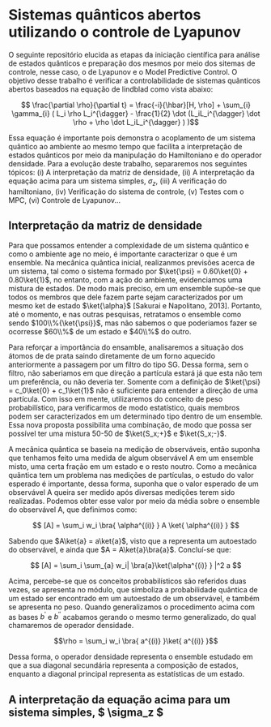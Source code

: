 # Sistemas quânticos abertos utilizando o controle de Lyapunov

O seguinte repositório elucida as etapas da iniciação científica para análise de estados quânticos e preparação dos mesmos por meio dos sitemas de controle, nesse caso, o de Lyapunov e o Model Predictive Control. O objetivo desse trabalho é verificar a controlabilidade de sistemas quãnticos abertos baseados na equação de lindblad como vista abaixo:

$$ \frac{\partial \rho}{\partial t} = \frac{-i}{\hbar}[H, \rho] + \sum_{i} \gamma_{i} ( L_i \rho L_i^{\dagger} - \frac{1}{2} \dot (L_iL_i^{\dagger} \dot \rho + \rho \dot L_iL_i^{\dagger} )  )$$
 
Essa equação é importante pois demonstra o acoplamento de um sistema quântico ao ambiente ao mesmo tempo que facilita a interpretação de estados quânticos por meio da manipulação do Hamiltoniano e do operador densidade. Para a evolução deste trabalho, separaremos nos seguintes tópicos: (i) A interpretação da matriz de densidade, (ii) A interpretação da equação acima para um sistema simples, $\sigma_z$, (iii) A verificação do hamiltoniano, (iv) Verificação do sistema de controle, (v) Testes com o MPC, (vi) Controle de Lyapunov...

## Interpretação da matriz de densidade

Para que possamos entender a complexidade de um sistema quântico e como o ambiente age no meio, é importante caracterizar o que é um ensemble. Na mecânica quântica inicial, realizanmos previsões acerca de um sistema, tal como o sistema formado por $\ket{\psi} = 0.60\ket{0} + 0.80\ket{1}$, no entanto, com a ação do ambiente, evidenciamos uma mistura de estados. De modo mais preciso, em um ensemble supõe-se que todos os membros que dele fazem parte sejam caracterizados por um mesmo ket de estado $\ket{\alpha}$ [Sakurai e Napolitano, 2013]. Portanto, até o momento, e nas outras pesquisas, retratamos o ensemble como sendo $100\\%{\ket{\psi}}$, mas não sabemos o que poderiamos fazer se ocorresse $60\\%$ de um estado e $40\\%$ do outro.

Para reforçar a importância do ensamble, analisaremos a situação dos átomos de de prata saindo diretamente de um forno aquecido anteriormente a passagem por um filtro do tipo SG. Dessa forma, sem o filtro, não saberiamos em que direção a partícula estará já que esta não tem um preferência, ou não deveria ter. Somente com a definição de $\ket{\psi} = c_0\ket{0} + c_1\ket{1}$ não é suficiente para entender a direção de uma partícula. Com isso em mente, utilizaremos do conceito de peso probabilístico, para verificarmos de modo estatístico, quais membros podem ser caracterizados em um determinado tipo dentro de um ensemble. Essa nova proposta possibilita uma combinação, de modo que possa ser possível ter uma mistura 50-50 de $\ket{S_x;+}$ e $\ket{S_x;-}$.

A mecânica quântica se baseia na medição de observáveis, então suponha que tenhamos feito uma medida de algum observável A em um ensemble misto, uma certa fração em um estado e o resto noutro. Como a mecânica quântica tem um problema nas medições de partículas, o estudo do valor esperado é importante, dessa forma, suponha que o valor esperado de um observável A queira ser medido após diversas medições terem sido realizadas. Podemos obter esse valor por meio da média sobre o ensemble do observável A, que definimos como: 

$$ [A] = \sum_i w_i \bra{ \alpha^{(i)} } A \ket{ \alpha^{(i)} }  $$

Sabendo que $A\ket{a} = a\ket{a}$, visto que a representa um autoestado do observável, e ainda que $A = A\ket{a}\bra{a}$. Concluí-se que:

$$ [A] = \sum_i \sum_{a} w_i| \bra{a}\ket{\alpha^{(i)} } |^2 a $$

Acima, percebe-se que os conceitos probabilísticos são referidos duas vezes, se apresenta no módulo, que simboliza a probabilidade quântica de um estado ser encontrado em um autoestado de um observável, e também se apresenta no peso. Quando generalizamos o procedimento acima com as bases $b^{'}$ e $b^{''}$ acabamos gerando o mesmo termo generalizado, do qual chamaremos de operador densidade.

$$\rho = \sum_i w_i \bra{ a^{(i)} }\ket{ a^{(i)} }$$

Dessa forma, o operador densidade representa o ensemble estudado em que a sua diagonal secundária representa a composição de estados, enquanto a diagonal principal representa as estatísticas de um estado.

## A interpretação da equação acima para um sistema simples, $ \sigma_z $
